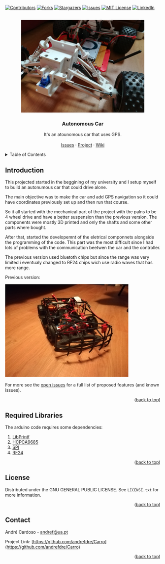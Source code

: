 <div id="top"></div>
<!--
*** Thanks for checking out the Best-README-Template. If you have a suggestion
*** that would make this better, please fork the repo and create a pull request
*** or simply open an issue with the tag "enhancement".
*** Don't forget to give the project a star!
*** Thanks again! Now go create something AMAZING! :D
-->



<!-- PROJECT SHIELDS -->
<!--
*** I'm using markdown "reference style" links for readability.
*** Reference links are enclosed in brackets [ ] instead of parentheses ( ).
*** See the bottom of this document for the declaration of the reference variables
*** for contributors-url, forks-url, etc. This is an optional, concise syntax you may use.
*** https://www.markdownguide.org/basic-syntax/#reference-style-links
-->
[![Contributors][contributors-shield]][contributors-url]
[![Forks][forks-shield]][forks-url]
[![Stargazers][stars-shield]][stars-url]
[![Issues][issues-shield]][issues-url]
[![MIT License][license-shield]][license-url]
[![LinkedIn][linkedin-shield]][linkedin-url]



<!-- PROJECT LOGO -->
<br />
<div align="center">
  <a href="https://github.com/othneildrew/Best-README-Template">
    <img src="Images/Logo.jpg" alt="Logo" width="400" height="300">
  </a>

  <h3 align="center">Autonomous Car</h3>

  <p align="center">
    It's an atounomous car that uses GPS.
    <br />
    <br />
    <a href="https://github.com/andrefdre/Carro/issues">Issues</a>
    ·
    <a href="https://github.com/andrefdre/Carro/projects/1">Project</a>
    ·
    <a href="https://github.com/andrefdre/Carro/wiki">Wiki</a>
  </p>
</div>



<!-- TABLE OF CONTENTS -->
<details>
  <summary>Table of Contents</summary>
  <ol>
    <li><a href="#Introduction">Introducion</a></li>
    <li><a href=<"#Required Libraries">>Required libraries</a> </li> 
    <li><a href="#License">License</a></li>
    <li><a href="#Contact">Contact</a></li>
  </ol>
</details>


<!-- Introduction -->
## Introduction

<p>This projected started in the beggining of my university and I setup myself to build an autonumous car that could drive alone. </p>
<p>The main objective was to make the car and add GPS navigation so it could have coordinates previously set up and then run that course. </p>
<p>So it all started with the mechanical part of the project with the palns to be 4 wheel drive and have a better suspension than the previous version. The components were mostly 3D printed and only the shafts and some other parts where bought. </p>
<p>After that, started the developemnt of the eletrical componnets alongside the programming of the code. This part was the most difficult since I had lots of problems with the communication beetwen the car and the controller.  </p>
<p>The previous version used bluetoth chips but since the range was very limited i eventualy changed to RF24 chips wich use radio waves that has more range.  </p>

<p> Previous version: </p> 
<img src="Images/Previous_car.jpg" alt="Logo" width="400" height="300">



For more see the [open issues](https://github.com/andrefdre/Carro/issues) for a full list of proposed features (and known issues).

<p align="right">(<a href="#top">back to top</a>)</p>

<!-- Required_Libraries -->
## Required Libraries

The arduino code requires some dependencies:
<ol>
    <li><a href="https://github.com/embeddedartistry/arduino-printf">LibPrintf</a></li>
    <li><a href="https://forum.hobbycomponents.com/viewtopic.php?t=2034">HCPCA9685</a> </li> 
    <li><a href="https://www.arduino.cc/en/reference/SPI">SPI</a></li>
    <li><a href="https://github.com/nRF24/RF24">RF24</a></li>
  </ol>



<p align="right">(<a href="#top">back to top</a>)</p>

<!-- LICENSE -->
## License

Distributed under the GNU GENERAL PUBLIC LICENSE. See `LICENSE.txt` for more information.

<p align="right">(<a href="#top">back to top</a>)</p>



<!-- CONTACT -->
## Contact

André Cardoso - andref@ua.pt

Project Link: [https://github.com/andrefdre/Carro](https://github.com/andrefdre/Carro)

<p align="right">(<a href="#top">back to top</a>)</p>



<!-- MARKDOWN LINKS & IMAGES -->
<!-- https://www.markdownguide.org/basic-syntax/#reference-style-links -->
[contributors-shield]: https://img.shields.io/github/contributors/andrefdre/Carro.svg?style=for-the-badge
[contributors-url]: https://github.com/andrefdre/Carro/graphs/contributors
[forks-shield]: https://img.shields.io/github/forks/andrefdre/Carro.svg?style=for-the-badge
[forks-url]: https://github.com/andrefdre/Carro/network/members
[stars-shield]: https://img.shields.io/github/stars/andrefdre/Carro.svg?style=for-the-badge
[stars-url]: https://github.com/andrefdre/Carro/stargazers
[issues-shield]: https://img.shields.io/github/issues/andrefdre/Carro.svg?style=for-the-badge
[issues-url]: https://github.com/andrefdre/Carro/issues
[license-shield]: https://img.shields.io/github/license/andrefdre/Carro.svg?style=for-the-badge
[license-url]: https://github.com/andrefdre/Carro/blob/main/LICENSE
[linkedin-shield]: https://img.shields.io/badge/-LinkedIn-black.svg?style=for-the-badge&logo=linkedin&colorB=555
[linkedin-url]: https://www.linkedin.com/in/andr%C3%A9-cardoso-8bb264223/
[product-screenshot]: Images/Logo.jpg
